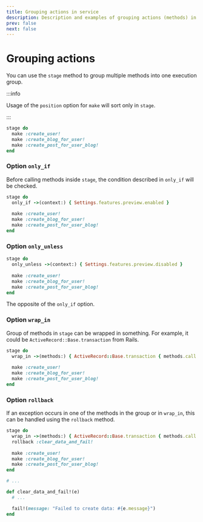 ```yaml
---
title: Grouping actions in service
description: Description and examples of grouping actions (methods) in service
prev: false
next: false
---
```


# Grouping actions

You can use the `stage` method to group multiple methods into one execution group.

:::info

Usage of the `position` option for `make` will sort only in `stage`.

:::

```ruby
stage do
  make :create_user!
  make :create_blog_for_user!
  make :create_post_for_user_blog!
end
```

### Option `only_if`

Before calling methods inside `stage`, the condition described in `only_if` will be checked.

```ruby {2}
stage do
  only_if ->(context:) { Settings.features.preview.enabled }
  
  make :create_user!
  make :create_blog_for_user!
  make :create_post_for_user_blog!
end
```

### Option `only_unless`

```ruby {2}
stage do
  only_unless ->(context:) { Settings.features.preview.disabled }
  
  make :create_user!
  make :create_blog_for_user!
  make :create_post_for_user_blog!
end
```

The opposite of the `only_if` option.

### Option `wrap_in`

Group of methods in `stage` can be wrapped in something.
For example, it could be `ActiveRecord::Base.transaction` from Rails.

```ruby {2}
stage do
  wrap_in ->(methods:) { ActiveRecord::Base.transaction { methods.call } }
  
  make :create_user!
  make :create_blog_for_user!
  make :create_post_for_user_blog!
end
```

### Option `rollback`

If an exception occurs in one of the methods in the group or in `wrap_in`, this can be handled using the `rollback` method.

```ruby {3,12}
stage do
  wrap_in ->(methods:) { ActiveRecord::Base.transaction { methods.call } }
  rollback :clear_data_and_fail!
  
  make :create_user!
  make :create_blog_for_user!
  make :create_post_for_user_blog!
end

# ...

def clear_data_and_fail!(e)
  # ...

  fail!(message: "Failed to create data: #{e.message}")
end
```

